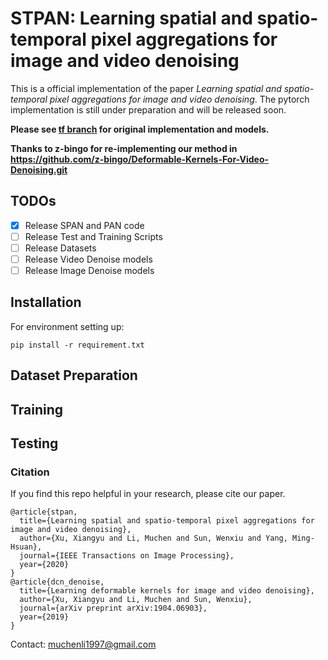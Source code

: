 # STPAN: Learning spatial and spatio-temporal pixel aggregations for image and video denoising
This is a official implementation of the paper *Learning spatial and spatio-temporal pixel aggregations for image and video denoising*. 
The pytorch implementation is still under preparation and will be released soon. 

**Please see [tf branch](https://github.com/jojo23333/STPAN/tree/tf) for original implementation and models.**

**Thanks to z-bingo for re-implementing our method in https://github.com/z-bingo/Deformable-Kernels-For-Video-Denoising.git**

## TODOs
- [x] Release SPAN and PAN code
- [ ] Release Test and Training Scripts
- [ ] Release Datasets
- [ ] Release Video Denoise models
- [ ] Release Image Denoise models

## Installation
For environment setting up:
```
pip install -r requirement.txt
```

## Dataset Preparation

<!-- For testing data: please arange the test frames as the following format:

-path_to_training_set
    -source
        -vid1
            -vid1_000.png
            -vid1_001.png
            -vid1_002.png
            ...
        -vid2
        ... -->
## Training

## Testing
<!-- In the yaml config file:

modify:
DATA.PATH_TO_TEST_SET: "path to your prepared test set"  
TEST.CHECKPOINT_FILE_PATH: "path to downloaded checkpoint"  
TEST.OUTPUT_DIR: "path to your output dir"   -->

### Citation
If you find this repo helpful in your research, please cite our paper.
```
@article{stpan,
  title={Learning spatial and spatio-temporal pixel aggregations for image and video denoising},
  author={Xu, Xiangyu and Li, Muchen and Sun, Wenxiu and Yang, Ming-Hsuan},
  journal={IEEE Transactions on Image Processing},
  year={2020}
}
@article{dcn_denoise,
  title={Learning deformable kernels for image and video denoising},
  author={Xu, Xiangyu and Li, Muchen and Sun, Wenxiu},
  journal={arXiv preprint arXiv:1904.06903},
  year={2019}
}
```
Contact: muchenli1997@gmail.com
